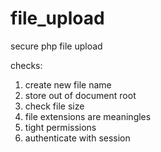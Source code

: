 file_upload
===========

secure php file upload

checks:
1) create new file name
2) store out of document root
3) check file size
4) file extensions are meaningles
5) tight permissions
6) authenticate with session
